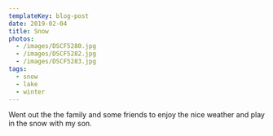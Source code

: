```yaml
---
templateKey: blog-post
date: 2019-02-04
title: Snow
photos:
  - /images/DSCF5280.jpg
  - /images/DSCF5282.jpg
  - /images/DSCF5283.jpg
tags:
  - snow
  - lake
  - winter
---
```


Went out the the family and some friends to enjoy the nice weather and play in the snow with my son.
